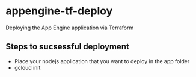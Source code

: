 # appengine-tf-deploy
Deploying the App Engine application via Terraform

## Steps to sucsessful deployment
- Place your nodejs application that you want to deploy in the app folder
- gcloud init 
